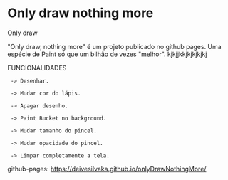 # Only draw nothing more
Only draw

"Only draw, nothing more" é um projeto publicado no github pages. Uma espécie de Paint só que um bilhão de vezes "melhor".
kjkjjkkjkjkjkjkj

FUNCIONALIDADES

     -> Desenhar.

     -> Mudar cor do lápis.

     -> Apagar desenho.

     -> Paint Bucket no background.

     -> Mudar tamanho do pincel.

     -> Mudar opacidade do pincel.

     -> Limpar completamente a tela.


github-pages: https://deivesilvaka.github.io/onlyDrawNothingMore/
